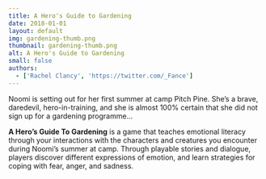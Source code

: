 ```yaml
---
title: A Hero's Guide to Gardening
date: 2018-01-01
layout: default
img: gardening-thumb.png
thumbnail: gardening-thumb.png
alt: A Hero's Guide to Gardening
small: false
authors:
  - ['Rachel Clancy', 'https://twitter.com/_Fance']
---
```

Noomi is setting out for her first summer at camp Pitch Pine. She’s a brave, daredevil, hero-in-training, and she is almost 100% certain that she did not sign up for a gardening programme...

<b>A Hero’s Guide To Gardening</b> is a game that teaches emotional literacy through your interactions with the characters and creatures you encounter during Noomi’s summer at camp. Through playable stories and dialogue, players discover different expressions of emotion, and learn strategies for coping with fear, anger, and sadness.
